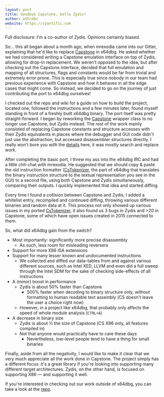 ```yaml
---
layout: post
title: Goodbye Capstone, hello Zydis!
author: athre0z
website: https://zyantific.com
---
```


Full disclosure: I'm a co-author of Zydis. Opinions certainly biased.

So... this all began about a month ago, when mrexodia came into our Gitter, explaining that he'd like to replace [Capstone](http://www.capstone-engine.org) in x64dbg. He asked whether we had considered writing a Capstone emulation interface on top of Zydis, allowing for drop-in replacement. We weren't opposed to the idea, but after checking out the Capstone interface, decided that full emulation and mapping of all structures, flags and constants would be far from trivial and extremely error prone. This is especially true since nobody in our team had previous experience with Capstone and how it behaves in all the edge cases that might come. So instead, we decided to go on the journey of just contributing the port to x64dbg ourselves!

I checked out the repo and wiki for a guide on how to build the project, located one, followed the instructions and a few minutes later, found myself standing in front of a freshly built x64dbg binary. The port itself was pretty straight-forward. I began by reworking the [Capstone](https://github.com/x64dbg/capstone_wrapper/blob/578d387f3c89692613990f049317194d70be1c14/capstone_wrapper.h#L10) wrapper class to no longer use Capstone, but Zydis instead. The rest of the work mainly consisted of replacing Capstone constants and structure accesses with their Zydis equivalents in places where the debugger and GUI code didn't just use the abstraction, but accessed disassembler structures directly. I really won't bore you with the [details](https://github.com/x64dbg/x64dbg/pull/1730) here, it was mostly search and replace work.

After completing the basic port, I threw my ass into the x64dbg IRC and had a little chit-chat with mrexodia. He suggested that we should copy & paste the old instruction formatter ([CsTokenizer](https://github.com/x64dbg/x64dbg/blob/9a2cb20682e957faaf580039dffa769ee8b58c6e/src/gui/Src/Disassembler/cs_capstone_gui.h#L13), the part of x64dbg that translates the binary instruction structure to the textual representation you see in the GUI) to a second file, using both Capstone and Zydis simultaneously, comparing their outputs. I quickly implemented that idea and started diffing.

Every time I found a collision between Capstone and Zydis, I added a whitelist entry, recompiled and continued diffing, throwing various different binaries and random data at it. This process not only showed up various issues in my ported [CsTokenizer](https://github.com/x64dbg/x64dbg/blob/9a2cb20682e957faaf580039dffa769ee8b58c6e/src/gui/Src/Disassembler/capstone_gui.h#L11), it also found us 3 bugs in Zydis and >20 in Capstone, some of which have open issues created in 2015 connected to them.

So, what did x64dbg gain from the switch?
- Most importantly: significantly more precise disassembly
  - As such, less room for misleading reversers
- Support for more X86 ISA extensions
- Support for many lesser known and undocumented instructions
  - We collected and diffed our data-tables from and against various different sources, such as Intel XED, LLVM and even did a full sweep through the Intel SDM for the sake of checking side-effects of all instructions
- A (minor) boost in performance
  - Zydis is about 50% faster than Capstone
    - 500% faster when decoding to binary structure only, without formatting to human readable text assembly (CS doesn't leave the user a choice right now)
  - However, in a project like x64dbg, that probably only affects the speed of whole module analysis (`CTRL+A`)
- A decrease in binary size
  - Zydis is about &#8531; the size of Capstone (CS X86 only, all features compiled in)
  - Not that anyone would practically have to care these days
    - Nevertheless, low-level people tend to have a thing for small binaries

Finally, aside from all the negativity, I would like to make it clear that we very much appreciate all the work done in Capstone. The project simply has a different focus: it's a great library if you're looking into supporting many different target architectures. Zydis, on the other hand, is focused on supporting X86 — and supporting it well.

If you're interested in checking out our work outside of x64dbg, you can take a look at the [repo](https://github.com/zyantific/zydis).

